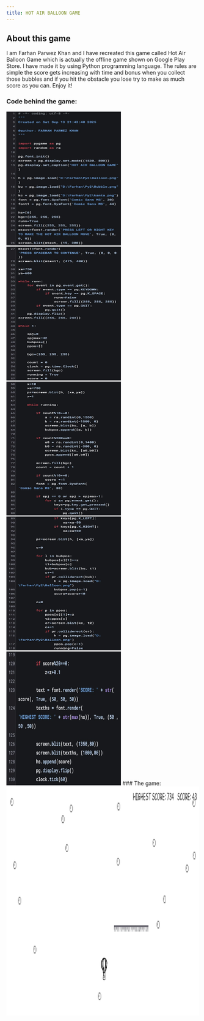 ```yaml
---
title: HOT AIR BALLOON GAME
---
```

## About this game
I am Farhan Parwez Khan and I have recreated this game called Hot Air Balloon Game which is actually the offline game shown on Google Play Store. I have made it by using Python programming language. The rules are simple the score gets increasing with time and bonus when you collect those bubbles and if you hit the obstacle you lose try to make as much score as you can. Enjoy it!
### Code behind the game:
<img src="ci1.jpg" alt="Alt text" width="300" height="350">
<img src="ci2.jpg" alt="Alt text" width="300" height="350">
<img src="ci3.jpg" alt="Alt text" width="300" height="350">
<img src="ci4.jpg" alt="Alt text" width="300" height="350">
<img src="ci5.jpg" alt="Alt text" width="300" height="350">
### The game:

<img src="gamescreenshot.png" alt="Alt text" width="900" height="600">
